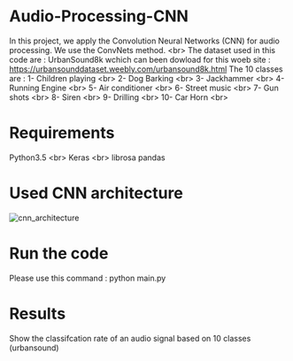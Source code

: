 # Audio-Processing-CNN
In this project, we apply the Convolution Neural Networks (CNN) for audio processing. We use the ConvNets method. <br\>
The dataset used in this code are : UrbanSound8k wchich can been dowload for this woeb site : 
https://urbansounddataset.weebly.com/urbansound8k.html
The 10 classes are : 
					1- Children playing <br\>
					2- Dog Barking <br\>
					3- Jackhammer <br\>
					4- Running  Engine <br\>
					5- Air conditioner <br\>
					6- Street music <br\>
					7- Gun shots <br\>
					8- Siren  <br\>
					9- Drilling <br\>
					10- Car Horn <br\>


# Requirements 

Python3.5 <br\>
Keras <br\>
librosa 
pandas 

# Used CNN architecture 
![cnn_architecture](https://user-images.githubusercontent.com/40611217/50377761-82d30400-0623-11e9-9e96-abfaf0b2532e.png)

# Run the code 
Please use this command : python main.py 

# Results
Show the classifcation rate of an audio signal based on 10 classes (urbansound)


